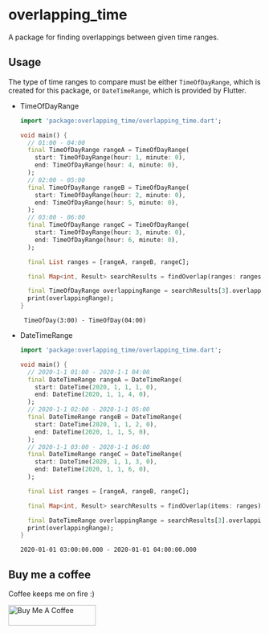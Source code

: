 # overlapping_time
A package for finding overlappings between given time ranges.


## Usage
The type of time ranges to compare must be either `TimeOfDayRange`, which is created for this package, or `DateTimeRange`, which is provided by Flutter.

- TimeOfDayRange
  ```dart
  import 'package:overlapping_time/overlapping_time.dart';

  void main() {
    // 01:00 - 04:00
    final TimeOfDayRange rangeA = TimeOfDayRange(
      start: TimeOfDayRange(hour: 1, minute: 0),
      end: TimeOfDayRange(hour: 4, minute: 0),
    );
    // 02:00 - 05:00
    final TimeOfDayRange rangeB = TimeOfDayRange(
      start: TimeOfDayRange(hour: 2, minute: 0),
      end: TimeOfDayRange(hour: 5, minute: 0),
    );
    // 03:00 - 06:00
    final TimeOfDayRange rangeC = TimeOfDayRange(
      start: TimeOfDayRange(hour: 3, minute: 0),
      end: TimeOfDayRange(hour: 6, minute: 0),
    );

    final List ranges = [rangeA, rangeB, rangeC];

    final Map<int, Result> searchResults = findOverlap(ranges: ranges);

    final TimeOfDayRange overlappingRange = searchResults[3].overlappingRange;
    print(overlappingRange);
  }
  ```
  ```
   TimeOfDay(3:00) - TimeOfDay(04:00)
  ```
  

- DateTimeRange
  ```dart
  import 'package:overlapping_time/overlapping_time.dart';

  void main() {
    // 2020-1-1 01:00 - 2020-1-1 04:00
    final DateTimeRange rangeA = DateTimeRange(
      start: DateTime(2020, 1, 1, 1, 0),
      end: DateTime(2020, 1, 1, 4, 0),
    );
    // 2020-1-1 02:00 - 2020-1-1 05:00
    final DateTimeRange rangeB = DateTimeRange(
      start: DateTime(2020, 1, 1, 2, 0),
      end: DateTime(2020, 1, 1, 5, 0),
    );
    // 2020-1-1 03:00 - 2020-1-1 06:00
    final DateTimeRange rangeC = DateTimeRange(
      start: DateTime(2020, 1, 1, 3, 0),
      end: DateTime(2020, 1, 1, 6, 0),
    );

    final List ranges = [rangeA, rangeB, rangeC];

    final Map<int, Result> searchResults = findOverlap(items: ranges);

    final DateTimeRange overlappingRange = searchResults[3].overlappingRange;
    print(overlappingRange);
  }
  ```
  ```
  2020-01-01 03:00:00.000 - 2020-01-01 04:00:00.000
  ```


## Buy me a coffee
Coffee keeps me on fire :)

<a href="https://www.buymeacoffee.com/littleforest" target="_blank"><img src="https://cdn.buymeacoffee.com/buttons/default-orange.png" alt="Buy Me A Coffee" height="41" width="174"></a>